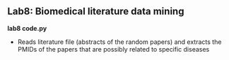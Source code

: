 Lab8: Biomedical literature data mining
----------------------
**lab8 code.py**
- Reads literature file (abstracts of the random papers) and extracts the PMIDs of the papers that are possibly related to specific diseases
